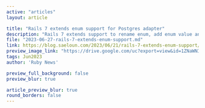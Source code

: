 ```yaml
---
active: "articles"
layout: article

title: "Rails 7 extends enum support for Postgres adapter"
description: "Rails 7 extends support to rename enum, add enum value and rename enum value for Postgres adapter."
file: "2023-06-27-rails-7-extends-enum-support.md"
link: https://blog.saeloun.com/2023/06/21/rails-7-extends-enum-support/
preview_image_link: "https://drive.google.com/uc?export=view&id=1ZNaWNI0mgQ8U4QtBsm1mMmQZPRq9wYsK"
tags: Jun2023
author: 'Ruby News'

preview_full_background: false
preview_blur: true

article_preview_blur: true
round_borders: false
---
```

